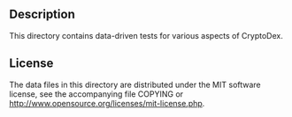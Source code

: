 Description
------------

This directory contains data-driven tests for various aspects of CryptoDex.

License
--------

The data files in this directory are distributed under the MIT software
license, see the accompanying file COPYING or
http://www.opensource.org/licenses/mit-license.php.

